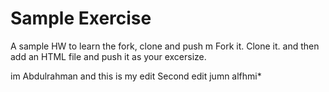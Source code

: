 # Sample Exercise
A sample HW to learn the fork, clone and push
m
Fork it. Clone it. and then add an HTML file and push it as your excersize.

im Abdulrahman and this is my edit 
Second edit
jumn alfhmi*
